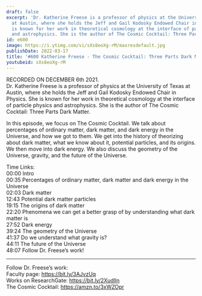 ```yaml
---
draft: false
excerpt: 'Dr. Katherine Freese is a professor of physics at the University of Texas
  at Austin, where she holds the Jeff and Gail Kodosky Endowed Chair in Physics. She
  is known for her work in theoretical cosmology at the interface of particle physics
  and astrophysics. She is the author of The Cosmic Cocktail: Three Parts Dark Matter.'
id: e600
image: https://i.ytimg.com/vi/sXs8eoXg-rM/maxresdefault.jpg
publishDate: 2022-03-17
title: '#600 Katherine Freese - The Cosmic Cocktail: Three Parts Dark Matter'
youtubeid: sXs8eoXg-rM
---
```

RECORDED ON DECEMBER 6th 2021.  
Dr. Katherine Freese is a professor of physics at the University of Texas at Austin, where she holds the Jeff and Gail Kodosky Endowed Chair in Physics. She is known for her work in theoretical cosmology at the interface of particle physics and astrophysics. She is the author of The Cosmic Cocktail: Three Parts Dark Matter.

In this episode, we focus on The Cosmic Cocktail. We talk about percentages of ordinary matter, dark matter, and dark energy in the Universe, and how we got to them. We get into the history of theorizing about dark matter, what we know about it, potential particles, and its origins. We then move into dark energy. We also discuss the geometry of the Universe, gravity, and the future of the Universe.

Time Links:  
00:00 Intro  
00:35  Percentages of ordinary matter, dark matter and dark energy in the Universe  
02:03  Dark matter  
12:43  Potential dark matter particles  
19:15  The origins of dark matter  
22:20  Phenomena we can get a better grasp of by understanding what dark matter is  
27:52  Dark energy  
39:24  The geometry of the Universe  
41:37  Do we understand what gravity is?  
44:11  The future of the Universe  
48:07  Follow Dr. Freese’s work!

---

Follow Dr. Freese’s work:  
Faculty page: https://bit.ly/3AJvzUq  
Works on ResearchGate: https://bit.ly/2XudlIn  
The Cosmic Cocktail: https://amzn.to/3xWZOpr
